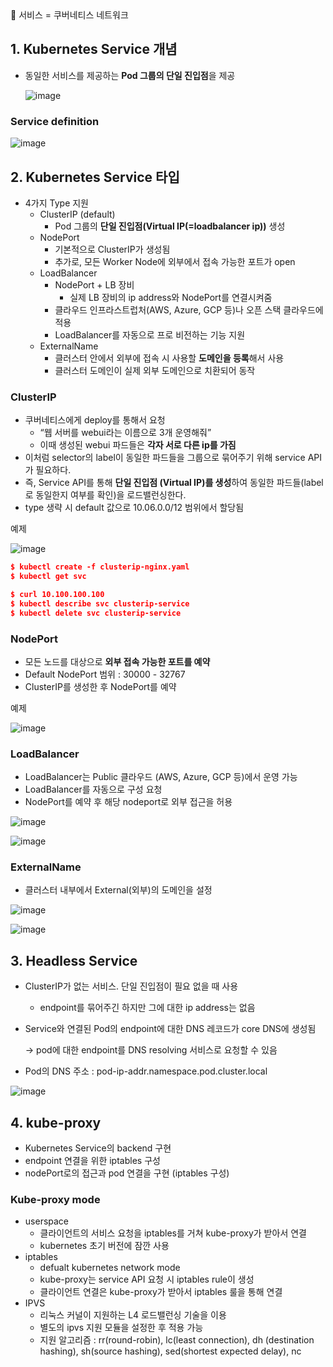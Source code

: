 <aside>
📖 서비스 = 쿠버네티스 네트워크

</aside>

## 1. Kubernetes Service 개념

- 동일한 서비스를 제공하는 **Pod 그룹의 단일 진입점**을 제공
    
    ![image](https://user-images.githubusercontent.com/47748246/162397131-e960bd02-0e33-4a9a-b933-a68c226191b6.png)
    

### Service definition

![image](https://user-images.githubusercontent.com/47748246/162397167-945682a9-f88a-4358-af82-b7a5949f38bc.png)
## 2. Kubernetes Service 타입

- 4가지 Type 지원
    - ClusterIP (default)
        - Pod 그룹의 **단일 진입점(Virtual IP(=loadbalancer ip))** 생성
    - NodePort
        - 기본적으로 ClusterIP가 생성됨
        - 추가로, 모든 Worker Node에 외부에서 접속 가능한 포트가 open
    - LoadBalancer
        - NodePort + LB 장비
            - 실제 LB 장비의 ip address와 NodePort를 연결시켜줌
        - 클라우드 인프라스트럽처(AWS, Azure, GCP 등)나 오픈 스택 클라우드에 적용
        - LoadBalancer를 자동으로 프로 비전하는 기능 지원
    - ExternalName
        - 클러스터 안에서 외부에 접속 시 사용할 **도메인을 등록**해서 사용
        - 클러스터 도메인이 실제 외부 도메인으로 치환되어 동작

### ClusterIP

- 쿠버네티스에게 deploy를 통해서 요청
    - “웹 서버를 webui라는 이름으로 3개 운영해줘”
    - 이때 생성된 webui 파드들은 **각자 서로 다른  ip를 가짐**
- 이처럼 selector의 label이 동일한 파드들을 그룹으로 묶어주기 위해 service API가 필요하다.
- 즉, Service API를 통해 **단일 진입점 (Virtual IP)를 생성**하여 동일한 파드들(label로 동일한지 여부를 확인)을 로드밸런싱한다.
- type 생략 시 default 값으로 10.06.0.0/12 범위에서 할당됨

예제

![image](https://user-images.githubusercontent.com/47748246/162397250-8e8a131d-ab03-4116-bff1-ea89fe748b19.png)

```json
$ kubectl create -f clusterip-nginx.yaml
$ kubectl get svc

$ curl 10.100.100.100
$ kubectl describe svc clusterip-service
$ kubectl delete svc clusterip-service
```

### NodePort

- 모든 노드를 대상으로 **외부 접속 가능한 포트를 예약**
- Default NodePort 범위 : 30000 - 32767
- ClusterIP를 생성한 후 NodePort를 예약

예제

![image](https://user-images.githubusercontent.com/47748246/162397311-399ae37d-3d73-4826-96a2-4316320c9021.png)

### LoadBalancer

- LoadBalancer는 Public 클라우드 (AWS, Azure, GCP 등)에서 운영 가능
- LoadBalancer를 자동으로 구성 요청
- NodePort를 예약 후 해당 nodeport로 외부 접근을 허용

![image](https://user-images.githubusercontent.com/47748246/162397355-69f34232-596e-4750-a42d-6c3c6a1ec567.png)

![image](https://user-images.githubusercontent.com/47748246/162397398-029f159f-cadf-40d1-8088-c29fdd994bf9.png)

### ExternalName

- 클러스터 내부에서 External(외부)의 도메인을 설정

![image](https://user-images.githubusercontent.com/47748246/162397438-498f3530-3b7d-48d7-8e41-9cbe826708ac.png)

![image](https://user-images.githubusercontent.com/47748246/162397479-8e7c1925-e49d-4ff1-9d28-967fb09a19ca.png)

## 3. Headless Service

- ClusterIP가 없는 서비스. 단일 진입점이 필요 없을 때 사용
    - endpoint를 묶어주긴 하지만 그에 대한 ip address는 없음
- Service와 연결된 Pod의 endpoint에 대한 DNS 레코드가 core DNS에 생성됨
    
    → pod에 대한 endpoint를 DNS resolving 서비스로 요청할 수 있음
    
- Pod의 DNS 주소 : pod-ip-addr.namespace.pod.cluster.local

![image](https://user-images.githubusercontent.com/47748246/162397524-660dcdcf-3c26-47f9-a600-41ebc1787e20.png)

## 4. kube-proxy

- Kubernetes Service의 backend 구현
- endpoint 연결을 위한 iptables 구성
- nodePort로의 접근과 pod 연결을 구현 (iptables 구성)

### Kube-proxy mode

- userspace
    - 클라이언트의 서비스 요청을 iptables를 거쳐 kube-proxy가 받아서 연결
    - kubernetes 초기 버전에 잠깐 사용
- iptables
    - defualt kubernetes network mode
    - kube-proxy는 service API 요청 시 iptables rule이 생성
    - 클라이언트 연결은 kube-proxy가 받아서 iptables 룰을 통해 연결
- IPVS
    - 리눅스 커널이 지원하는 L4 로드밸런싱 기술을 이용
    - 별도의 ipvs 지원 모듈을 설정한 후 적용 가능
    - 지원 알고리즘 : rr(round-robin), lc(least connection), dh (destination hashing), sh(source hashing), sed(shortest expected delay), nc
